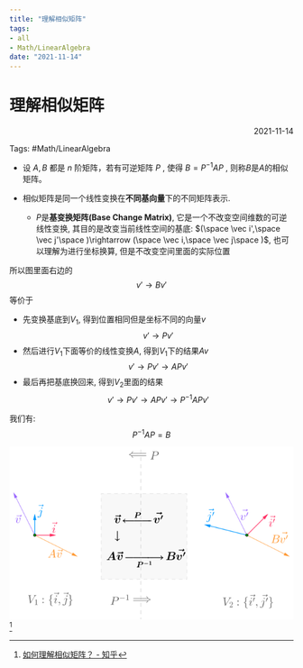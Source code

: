 ```yaml
---
title: "理解相似矩阵"
tags:
- all
- Math/LinearAlgebra
date: "2021-11-14"
---
```

# 理解相似矩阵

<div align="right"> 2021-11-14</div>

Tags: #Math/LinearAlgebra 


- 设 $A,B$ 都是 $n$ 阶矩阵，若有可逆矩阵 $P$ , 使得 $B=P^{-1}AP$ , 则称$B$是$A$的相似矩阵。

- 相似矩阵是同一个线性变换在**不同基向量**下的不同矩阵表示.

	- $P$是**基变换矩阵(Base Change Matrix)**, 它是一个不改变空间维数的可逆线性变换, 其目的是改变当前线性空间的基底: $(\space \vec i',\space  \vec j'\space )\rightarrow (\space \vec i,\space \vec j\space )$, 也可以理解为进行坐标换算, 但是不改变空间里面的实际位置

所以图里面右边的
$$v'\rightarrow Bv'$$
等价于
- 先变换基底到$V_1$, 得到位置相同但是坐标不同的向量$v$
$$v'\rightarrow Pv'$$
- 然后进行$V_1$下面等价的线性变换$A$, 得到$V_1$下的结果$Av$
$$v'\rightarrow Pv'\rightarrow APv'$$
- 最后再把基底换回来, 得到$V_2$里面的结果
$$v'\rightarrow Pv'\rightarrow APv'\rightarrow P^{-1}APv'$$

我们有: 
$$P^{-1}AP =  B$$


![](notes/2021/2021.11/assets/img_2022-10-15.png)[^1]



[^1]: [如何理解相似矩阵？ - 知乎](https://zhuanlan.zhihu.com/p/31003468)
